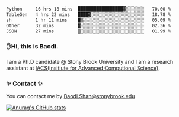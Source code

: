 <!--START_SECTION:waka-->

```txt
Python     16 hrs 18 mins  █████████████████▓░░░░░░░   70.00 %
TableGen   4 hrs 22 mins   ████▓░░░░░░░░░░░░░░░░░░░░   18.78 %
sh         1 hr 11 mins    █▒░░░░░░░░░░░░░░░░░░░░░░░   05.09 %
Other      32 mins         ▓░░░░░░░░░░░░░░░░░░░░░░░░   02.36 %
JSON       27 mins         ▒░░░░░░░░░░░░░░░░░░░░░░░░   01.99 %
```

<!--END_SECTION:waka-->

### ✋Hi, this is Baodi. 

I am a Ph.D candidate @ Stony Brook University and I am a research assistant at [IACS(Insitiute for Advanced Computional Science)](https://iacs.stonybrook.edu/).

### ✨ Contact ✨

You can contact me by [Baodi.Shan@stonybrook.edu](mailto:Baodi.Shan@stonybrook.edu)

[![Anurag's GitHub stats](https://github-readme-stats.vercel.app/api?username=lwshanbd&theme=jolly&show_icons=true&count_private=true&include_all_commits=true)](https://github.com/anuraghazra/github-readme-stats)



<!--
**lwshanbd/lwshanbd** is a ✨ _special_ ✨ repository because its `README.md` (this file) appears on your GitHub profile.

Here are some ideas to get you started:

- 🔭 I’m currently working on ...
- 🌱 I’m currently learning ...
- 👯 I’m looking to collaborate on ...
- 🤔 I’m looking for help with ...
- 💬 Ask me about ...
- 📫 How to reach me: ...
- 😄 Pronouns: ...
- ⚡ Fun fact: ...
-->
